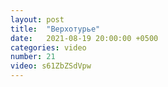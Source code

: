 ```yaml
---
layout: post
title:  "Верхотурье"
date:   2021-08-19 20:00:00 +0500
categories: video
number: 21
video: s61ZbZSdVpw
---
```

